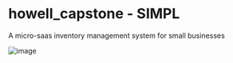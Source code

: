 # howell_capstone - SIMPL

A micro-saas inventory management system for small businesses

![image](https://drive.google.com/uc?export=view&id=1k5Dj7YABLBWcTslOri4kzHu9lb_uYZ16)

